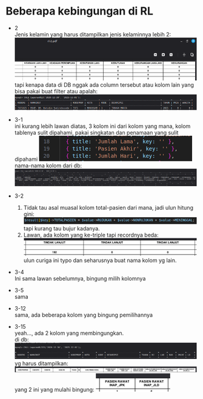 # Beberapa kebingungan di RL
 * 2  
  Jenis kelamin yang harus ditampilkan jenis kelaminnya lebih 2:
 ![alt text](image.png)
 tapi kenapa data di DB nggak ada column tersebut atau kolom lain yang bisa pakai buat filter atau apalah:
 ![alt text](image-2.png)
 
 * 3-1  
    ini kurang lebih lawan diatas, 3 kolom ini dari kolom yang mana, kolom tablenya sulit dipahami, pakai singkatan dan penamaan yang sulit dipahami
    ![alt text](image-3.png)
    nama-nama kolom dari db:
    ![alt text](image-1.png)

 * 3-2  
    1. Tidak tau asal muasal kolom total-pasien dari mana, jadi ulun hitung gini:
    ![alt text](image-8.png)
    tapi kurang tau bujur kadanya.
    2. Lawan, ada kolom yang ke-triple tapi recordnya beda:
    ![alt text](image-9.png)  
    ulun curiga ini typo dan seharusnya buat nama kolom yg lain.

 * 3-4  
    Ini sama lawan sebelumnya, bingung milih kolomnya

 * 3-5  
    sama

 * 3-12  
    sama, ada beberapa kolom yang bingung pemilihannya

 * 3-15  
    yeah..., ada 2 kolom yang membingungkan.  
    di db:
    ![alt text](image-4.png)
    yg harus ditampilkan:
    ![alt text](image-5.png)
    yang 2 ini yang mulahi bingung:
    ![alt text](image-6.png)
